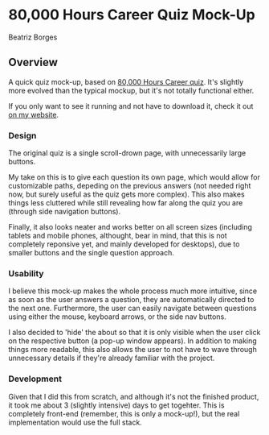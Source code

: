 # 80,000 Hours Career Quiz Mock-Up
Beatriz Borges

## Overview
A quick quiz mock-up, based on [80,000 Hours Career quiz](https://80000hours.org/career-guide/career-recommender/#/).
It's slightly more evolved than the typical mockup, but it's not totally functional either.

If you only want to see it running and not have to download it, check it out [on my website](http://obiwit.com/80k).

### Design
The original quiz is a single scroll-drown page, with unnecessarily large buttons. 

My take on this is to give each question its own page, which would allow for customizable paths, depeding on the previous answers (not needed right now, but surely useful as the quiz gets more complex). This also makes things less cluttered while still revealing how far along the quiz you are (through side navigation buttons).

Finally, it also looks neater and works better on all screen sizes (including tablets and mobile phones, althought, bear in mind, that this is not completely reponsive yet, and mainly developed for desktops), due to smaller buttons and the single question approach.

### Usability
I believe this mock-up makes the whole process much more intuitive, since as soon as the user answers a question, they are automatically directed to the next one. Furthermore, the user can easily navigate between questions using either the mouse, keyboard arrows, or the side nav buttons.

I also decided to 'hide' the about so that it is only visible when the user click on the respective button (a pop-up window appears). In addition to making things more readable, this also allows the user to not have to wave through unnecessary details if they're already familiar with the project.

### Development
Given that I did this from scratch, and although it's not the finished product, it took me about 3 (slightly intensive) days to get togehter. This is completely front-end (remember, this is only a mock-up!), but the real implementation would use the full stack.
